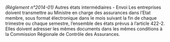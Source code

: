 _(Règlement n°2014-01)_ Autres états intermédiaires - Envoi
Les entreprises doivent transmettre au Ministre en charge des assurances dans l’Etat membre, sous format électronique dans le mois suivant la fin de chaque trimestre ou chaque semestre, l’ensemble des états prévus à l’article 422-2.
Elles doivent adresser les mêmes documents dans les mêmes conditions à la Commission Régionale de Contrôle des Assurances.